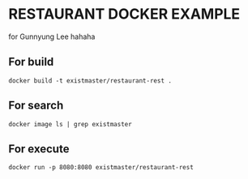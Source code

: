 # RESTAURANT DOCKER EXAMPLE

for Gunnyung Lee hahaha

## For build
`docker build -t existmaster/restaurant-rest .`

## For search
`docker image ls | grep existmaster`

## For execute
`docker run -p 8080:8080 existmaster/restaurant-rest`   
